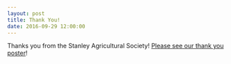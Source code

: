 ```yaml
---
layout: post
title: Thank You!
date: 2016-09-29 12:00:00
---
```


Thanks you from the Stanley Agricultural Society! [Please see our thank you poster](/static_files/news/September_newsletter_2016.pdf)!

<!--end-excerpt-->
